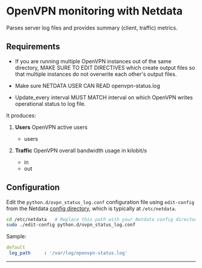 <!--
title: "OpenVPN monitoring with Netdata"
custom_edit_url: https://github.com/netdata/netdata/edit/master/collectors/python.d.plugin/ovpn_status_log/README.md
sidebar_label: "OpenVPN"
-->

# OpenVPN monitoring with Netdata

Parses server log files and provides summary (client, traffic) metrics.

## Requirements

-   If you are running multiple OpenVPN instances out of the same directory, MAKE SURE TO EDIT DIRECTIVES which create output files
    so that multiple instances do not overwrite each other's output files.

-   Make sure NETDATA USER CAN READ openvpn-status.log

-   Update_every interval MUST MATCH interval on which OpenVPN writes operational status to log file.

It produces:

1.  **Users** OpenVPN active users

    -   users

2.  **Traffic** OpenVPN overall bandwidth usage in kilobit/s

    -   in
    -   out

## Configuration

Edit the `python.d/ovpn_status_log.conf` configuration file using `edit-config` from the Netdata [config
directory](/docs/configure/nodes.md), which is typically at `/etc/netdata`.

```bash
cd /etc/netdata   # Replace this path with your Netdata config directory, if different
sudo ./edit-config python.d/ovpn_status_log.conf
```

Sample:

```yaml
default
 log_path     : '/var/log/openvpn-status.log'
```

---


